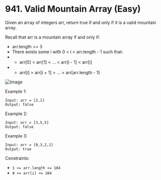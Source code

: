 # 941. Valid Mountain Array (Easy) 

Given an array of integers arr, return true if and only if it is a valid mountain array.

Recall that arr is a mountain array if and only if:
- arr.length >= 3
- There exists some i with 0 < i < arr.length - 1 such that:
- - arr[0] < arr[1] < ... < arr[i - 1] < arr[i] 
- - arr[i] > arr[i + 1] > ... > arr[arr.length - 1]

![Image](https://assets.leetcode.com/uploads/2019/10/20/hint_valid_mountain_array.png)

Example 1:

```
Input: arr = [2,1]
Output: false
```

Example 2:

```
Input: arr = [3,5,5]
Output: false
```

Example 3:

```
Input: arr = [0,3,2,1]
Output: true
```

Constraints:

- `1 <= arr.length <= 104`
- `0 <= arr[i] <= 104`
